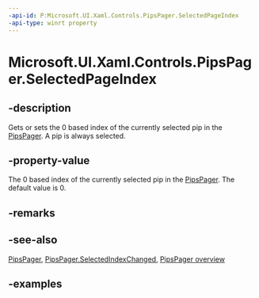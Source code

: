 ```yaml
---
-api-id: P:Microsoft.UI.Xaml.Controls.PipsPager.SelectedPageIndex
-api-type: winrt property
---
```


# Microsoft.UI.Xaml.Controls.PipsPager.SelectedPageIndex

<!--
public int SelectedPageIndex { get; set; }
-->

## -description

Gets or sets the 0 based index of the currently selected pip in the [PipsPager](pipspager.md). A pip is always selected.

## -property-value

The 0 based index of the currently selected pip in the [PipsPager](pipspager.md). The default value is 0.

## -remarks

## -see-also

[PipsPager](pipspager.md), [PipsPager.SelectedIndexChanged](pipspager_selectedindexchanged.md), [PipsPager overview](/windows/apps/design/controls/pipspager)

## -examples
